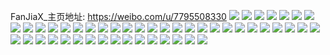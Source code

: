 FanJiaX_主页地址: https://weibo.com/u/7795508330 
![](https://wx4.sinaimg.cn/mw2000/008vz9Pkly1h9jgr29qqbj31sc2bhh8g.jpg) 
![](https://wx4.sinaimg.cn/mw2000/008vz9Pkly1h9jgr30c2dj31sc2ds1kx.jpg) 
![](https://wx4.sinaimg.cn/mw2000/008vz9Pkly1h9jgr3rpv3j31sc2blqtj.jpg) 
![](https://wx4.sinaimg.cn/mw2000/008vz9Pkly1h9jgr56jmpj31sb2aob29.jpg) 
![](https://wx4.sinaimg.cn/mw2000/008vz9Pkly1h9ie79mhphj32c0340x6p.jpg) 
![](https://wx4.sinaimg.cn/mw2000/008vz9Pkly1h9aaxs53pvj32c0340x6p.jpg) 
![](https://wx4.sinaimg.cn/mw2000/008vz9Pkly1h9aaxtdj2nj32c0340e82.jpg) 
![](https://wx4.sinaimg.cn/mw2000/008vz9Pkly1h9aaxwgbcmj32c0340e76.jpg) 
![](https://wx4.sinaimg.cn/mw2000/008vz9Pkly1h9aaxyz2rrj32c03404qq.jpg) 
![](https://wx4.sinaimg.cn/mw2000/008vz9Pkly1h9aay1d47cj32c03407wj.jpg) 
![](https://wx4.sinaimg.cn/mw2000/008vz9Pkly1h90y55mcyej328t2yb1kz.jpg) 
![](https://wx4.sinaimg.cn/mw2000/008vz9Pkly1h90y565i94j31lj24qx3j.jpg) 
![](https://wx4.sinaimg.cn/mw2000/008vz9Pkly1h8ufo1bd51j32dc35su12.jpg) 
![](https://wx4.sinaimg.cn/mw2000/008vz9Pkly1h8ufo5dv7uj32dc35su12.jpg) 
![](https://wx4.sinaimg.cn/mw2000/008vz9Pkly1h8tq380k7nj31sc2ds1ky.jpg) 
![](https://wx4.sinaimg.cn/mw2000/008vz9Pkly1h8rwahsfodj321n2xpb2a.jpg) 
![](https://wx4.sinaimg.cn/mw2000/008vz9Pkly1h8rwagth8lj31j420xqsc.jpg) 
![](https://wx4.sinaimg.cn/mw2000/008vz9Pkly1h8r6lkg5c9j32c03401ky.jpg) 
![](https://wx4.sinaimg.cn/mw2000/008vz9Pkly1h8r6llyg29j32c0340qv6.jpg) 
![](https://wx4.sinaimg.cn/mw2000/008vz9Pkly1h8pki8e4xmj31gd24pe81.jpg) 
![](https://wx4.sinaimg.cn/mw2000/008vz9Pkly1h8pki7pa7tj31he2k87wh.jpg) 
![](https://wx4.sinaimg.cn/mw2000/008vz9Pkly1h8mjt30m9wj30n01dsndh.jpg) 
![](https://wx4.sinaimg.cn/mw2000/008vz9Pkly1h8mh6avhtnj32842jwb29.jpg) 
![](https://wx4.sinaimg.cn/mw2000/008vz9Pkly1h8mh6bszuxj3232340kjm.jpg) 
![](https://wx4.sinaimg.cn/mw2000/008vz9Pkly1h7val9tcu4j325r2yox6p.jpg) 
![](https://wx4.sinaimg.cn/mw2000/008vz9Pkly1h7val86i41j32c0340kjm.jpg) 
![](https://wx4.sinaimg.cn/mw2000/008vz9Pkly1h7valao1yaj329n30vkjm.jpg) 
![](https://wx4.sinaimg.cn/mw2000/008vz9Pkly1h7valbicg7j328l2zgkjl.jpg) 
![](https://wx4.sinaimg.cn/mw2000/008vz9Pkly1h7hdrqb3soj30u014077b.jpg) 
![](https://wx4.sinaimg.cn/mw2000/008vz9Pkly1h7hdrrkqrpj30u0140di3.jpg) 
![](https://wx4.sinaimg.cn/mw2000/008vz9Pkly1h7hdrr7zijj30u0140gvf.jpg) 
![](https://wx4.sinaimg.cn/mw2000/008vz9Pkly1h7cyz6ww8nj30u0140jv1.jpg) 
![](https://wx4.sinaimg.cn/mw2000/008vz9Pkly1h7cyz7fflvj30u016aadr.jpg) 
![](https://wx4.sinaimg.cn/mw2000/008vz9Pkly1h79jgocs7qj30u010z0uo.jpg) 
![](https://wx4.sinaimg.cn/mw2000/008vz9Pkly1h79jgoriccj30u00ysafz.jpg) 
![](https://wx4.sinaimg.cn/mw2000/008vz9Pkly1h79jgpm0hlj30u0140abr.jpg) 
![](https://wx4.sinaimg.cn/mw2000/008vz9Pkly1h77n0env1zj31sc2ds1ky.jpg) 
![](https://wx4.sinaimg.cn/mw2000/008vz9Pkly1h77n0d5vc5j31sc2dsdj1.jpg) 
![](https://wx4.sinaimg.cn/mw2000/008vz9Pkly1h76fyacvpqj312o1gaqf6.jpg) 
![](https://wx4.sinaimg.cn/mw2000/008vz9Pkly1h76fyask8wj315v1kotql.jpg) 
![](https://wx4.sinaimg.cn/mw2000/008vz9Pkly1h76fya131yj315x1jvk7c.jpg) 
![](https://wx4.sinaimg.cn/mw2000/008vz9Pkly1h754zj3kzij30n01ds1gw.jpg) 
![](https://wx4.sinaimg.cn/mw2000/008vz9Pkly1h754zk3jvrj30n01dsqif.jpg) 
![](https://wx4.sinaimg.cn/mw2000/008vz9Pkly1h754zld1egj30n01dsnh3.jpg) 
![](https://wx4.sinaimg.cn/mw2000/008vz9Pkly1h754zhkm35j30n01dsk8a.jpg) 
![](https://wx4.sinaimg.cn/mw2000/008vz9Pkly1h74zqjgcb9j31kv26ze82.jpg) 
![](https://wx4.sinaimg.cn/mw2000/008vz9Pkly1h74zqmqefbj31kw2dcx6q.jpg) 
![](https://wx4.sinaimg.cn/mw2000/008vz9Pkly1h74zqgabedj31kw2dck9i.jpg) 
